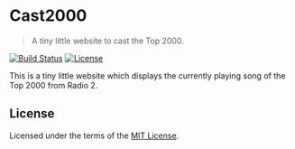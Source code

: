 # Cast2000

> A tiny little website to cast the Top 2000.

[![Build Status](https://img.shields.io/travis/jacobvaneijk/cast2000.svg)](https://travis-ci.org/jacobvaneijk/cast2000) [![License](https://img.shields.io/github/license/jacobvaneijk/cast2000.svg)](LICENSE)

This is a tiny little website which displays the currently playing song of the Top 2000 from Radio 2.

## License

Licensed under the terms of the [MIT License](LICENSE).
